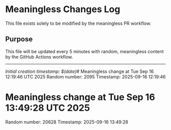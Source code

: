 # Meaningless Changes Log

This file exists solely to be modified by the meaningless PR workflow.

## Purpose
This file will be updated every 5 minutes with random, meaningless content by the GitHub Actions workflow.

---
*Initial creation timestamp: $(date)*# Meaningless change at Tue Sep 16 12:19:46 UTC 2025
Random number: 2095
Timestamp: 2025-09-16 12:19:46

# Meaningless change at Tue Sep 16 13:49:28 UTC 2025
Random number: 20628
Timestamp: 2025-09-16 13:49:28

